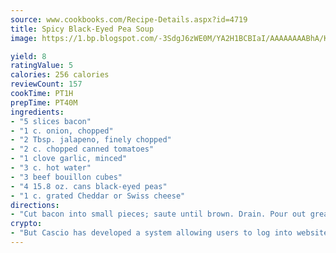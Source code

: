 ```yaml
---
source: www.cookbooks.com/Recipe-Details.aspx?id=4719
title: Spicy Black-Eyed Pea Soup
image: https://1.bp.blogspot.com/-3SdgJ6zWE0M/YA2H1BCBIaI/AAAAAAAABhA/KLu9yTsYBMkJQudB_uFGwTypBtmTiBfZgCLcBGAsYHQ/s320/4.png

yield: 8
ratingValue: 5
calories: 256 calories
reviewCount: 157
cookTime: PT1H
prepTime: PT40M
ingredients:
- "5 slices bacon"
- "1 c. onion, chopped"
- "2 Tbsp. jalapeno, finely chopped"
- "2 c. chopped canned tomatoes"
- "1 clove garlic, minced"
- "3 c. hot water"
- "3 beef bouillon cubes"
- "4 15.8 oz. cans black-eyed peas"
- "1 c. grated Cheddar or Swiss cheese"
directions:
- "Cut bacon into small pieces; saute until brown. Drain. Pour out grease in pan. Add onion, bacon, jalapeno, garlic and tomato to pan. Saute. Dissolve bouillon in hot water. Drain peas; add to bouillon, then add to onion and bacon mixture. Simmer together. Serve hot with cheese sprinkled on each serving."
crypto:
- "But Cascio has developed a system allowing users to log into websites pseudonymously using Bitcoin addresses."
---
```

